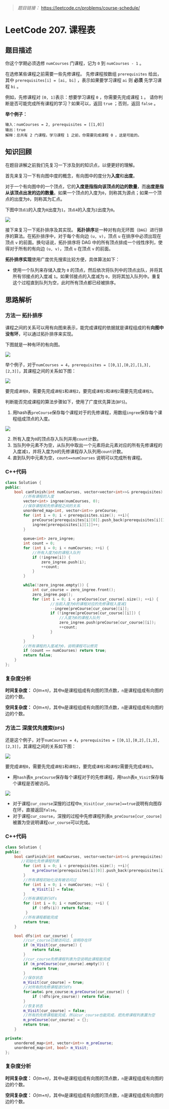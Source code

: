 > *题目链接：* https://leetcode.cn/problems/course-schedule/

# LeetCode 207. 课程表

## 题目描述

你这个学期必须选修 `numCourses` 门课程，记为 `0` 到 `numCourses - 1` 。

在选修某些课程之前需要一些先修课程。 先修课程按数组 `prerequisites` 给出，其中 `prerequisites[i] = [ai, bi]` ，表示如果要学习课程 `ai` 则 **必须** 先学习课程  `bi` 。

例如，先修课程对 `[0, 1]`表示：想要学习课程 `0` ，你需要先完成课程 `1` 。
请你判断是否可能完成所有课程的学习？如果可以，返回 `true` ；否则，返回 `false` 。

**举个例子：**

```
输入：numCourses = 2, prerequisites = [[1,0]]
输出：true
解释：总共有 2 门课程。学习课程 1 之前，你需要完成课程 0 。这是可能的。
```
## 知识回顾

在题目讲解之前我们先复习一下涉及到的知识点，以便更好的理解。

首先来复习一下有向图中度的概念，有向图中的度分为**入度**和**出度**。

对于一个有向图中的一个顶点，它的**入度是指指向该顶点的边的数量**，而**出度是指从该顶点出发的边的数量**。如果一个顶点的入度为`0`，则称其为源点；如果一个顶点的出度为`0`，则称其为汇点。

下图中`顶点1`的入度为`0`出度为`1`，`顶点4`的入度为`2`出度为`0`。

![](https://gitee.com/ldtech007/picture/raw/master/pic/lc-0207-01.png)

接下来复习一下拓扑排序及其实现。
**拓扑排序**是一种对有向无环图（`DAG`）进行排序的算法。在拓扑排序中，对于每个有向边 `(u, v)`，顶点 `u` 在排序中必须出现在顶点 `v` 的前面。换句话说，拓扑排序将 DAG 中的所有顶点排成一个线性序列，使得对于所有的有向边 `(u, v)`，顶点 `u` 在顶点 `v` 的前面。

**拓扑排序实现**使用广度优先搜索比较方便，具体算法如下：
* 使用一个队列来存储入度为 `0` 的顶点，然后依次将队列中的顶点出队，并将其所有邻接点的入度减 `1`。如果邻接点的入度减为 `0`，则将其加入队列中。重复这个过程直到队列为空，此时所有顶点都已经被排序。

## 思路解析

### 方法一 拓扑排序

课程之间的关系可以用有向图来表示，能完成课程的依据就是课程组成的有**向图中没有环**，可以通过拓扑排序来实现。

下图就是一种有环的有向图。

![](https://gitee.com/ldtech007/picture/raw/master/pic/lc-0207-02.png)

举个例子，对于`numCourses = 4`，`prerequisites = [[0,1],[0,2],[1,3],[2,3]]`，其课程之间的关系如下图：

![](https://gitee.com/ldtech007/picture/raw/master/pic/lc-0207-03.png)

要完成`课程0`，需要先完成`课程1`和`课程2`，要完成`课程1`和`课程2`需要先完成`课程3`。

判断能否完成课程的算法步骤如下，使用了广度优先算法(`BFS`)。
1. 用hash表`preCourse`保存每个课程对于的先修课程，用数组`ingree`保存每个课程组成顶点的入度。

![](https://gitee.com/ldtech007/picture/raw/master/pic/lc-0207-04.png)

2. 所有入度为`0`的顶点存入队列并用`count`计数。
3. 当队列中元素不为空，从队列中取出一个元素将此元素对应的所有先修课程的入度减`1`，并将入度为`0`的先修课程存入队列用`count`计数。
4. 直到队列中元素为空，`count==numCourses` 说明可以完成所有课程。

### C++代码

``` cpp
class Solution {
public:
    bool canFinish(int numCourses, vector<vector<int>>& prerequisites) {
        //所有课程的入度
        vector<int> ingree(numCourses, 0);
        //保存课程和先修课程之间的关系
        unordered_map<int, vector<int>> preCourse;
        for (int i = 0; i < prerequisites.size(); ++i){
            preCourse[prerequisites[i][0]].push_back(prerequisites[i][1]);
            ingree[prerequisites[i][1]]++;
        }
       
        queue<int> zero_ingree;
        int count = 0;
        for (int i = 0; i < numCourses; ++i) {
            //所有入度为0的课程入队列
            if (!ingree[i]) {
                zero_ingree.push(i);
                ++count;
            } 
        }

        while(!zero_ingree.empty()) {
            int cur_course = zero_ingree.front();
            zero_ingree.pop();
            for (int i = 0; i < preCourse[cur_course].size(); ++i) {
                    //当前入度为0的课程对应的先修课程入度减1
                    --ingree[preCourse[cur_course][i]];
                    if (!ingree[preCourse[cur_course][i]]) {
                        //入度为0的课程入队列
                        zero_ingree.push(preCourse[cur_course][i]);
                        ++count;
                    }
            }
        }
        //所有课程的入度减为0，说明课程可以修完
        if (count == numCourses) return true;
        return false;
    }
};
```

### 复杂度分析

**时间复杂度：** *O(m+n)*，其中`m`是课程组成有向图的顶点数，`n`是课程组成有向图的边的个数。

**空间复杂度：** *O(m+n)*，其中`m`是课程组成有向图的顶点数，`n`是课程组成有向图的边的个数。

### 方法二 深度优先搜索(`DFS`)

还是这个例子，对于`numCourses = 4`，`prerequisites = [[0,1],[0,2],[1,3],[2,3]]`，其课程之间的关系如下图：

![](https://gitee.com/ldtech007/picture/raw/master/pic/lc-0207-03.png)

要完成`课程0`，需要先完成`课程1`和`课程2`，要完成`课程1`和`课程2`需要先完成`课程3`。

* 用`hash`表`m_preCourse`保存每个课程对于的先修课程，用`hash`表`m_Visit`保存每个课程是否被访问。

![](https://gitee.com/ldtech007/picture/raw/master/pic/lc-0207-05.png)

* 对于课程`cur_course`深搜的过程中`m_Visit[cur_course]==true`说明有向图存在环，直接返回`false`。
* 对于课程`cur_course`，深搜的过程中先修课程列表`m_preCourse[cur_course]`被置为空说明课程`cur_course`可以完成。

### C++代码

```cpp
class Solution {
public:
    bool canFinish(int numCourses, vector<vector<int>>& prerequisites) {
       //初始化先修课程列表
        for (int i = 0; i < prerequisites.size(); ++i){
            m_preCourse[prerequisites[i][0]].push_back(prerequisites[i][1]);
        }
        //所有课程初始化没有被访问过
        for (int i = 0; i < numCourses; ++i) {
            m_Visit[i] = false;
        }
        //所有课程进行dfs
        for (int i = 0; i < numCourses; ++i) {
            if (!dfs(i)) return false;
         }
        //所有课程都能完成
        return true;
    }

    bool dfs(int cur_course) {
        //cur_course已被访问过，说明存在环
        if (m_Visit[cur_course]) {
            return false;
        }
        //cur_course先修课程列表为空说明此课程能完成
        if (m_preCourse[cur_course].empty()) {
            return true;
        }
        //保存状态
        m_Visit[cur_course] = true;
        //对所有的先修课程进行dfs
        for(auto& pre_course:m_preCourse[cur_course]) {
            if (!dfs(pre_course)) return false;
        }
        //恢复状态
        m_Visit[cur_course] = false;
        //所有的先修课程能完成，所以cur_course也能完成，把先修课程列表置为空
        m_preCourse[cur_course] = {};
        return true;
    }

private:
    unordered_map<int, vector<int>> m_preCourse;
    unordered_map<int, bool> m_Visit;
};
```

### 复杂度分析

**时间复杂度：** *O(m+n)*，其中`m`是课程组成有向图的顶点数，`n`是课程组成有向图的边的个数。

**空间复杂度：** *O(m+n)*，其中`m`是课程组成有向图的顶点数，`n`是课程组成有向图的边的个数。

